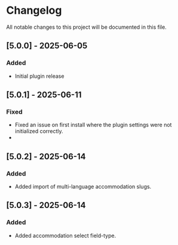 # Changelog

All notable changes to this project will be documented in this file.

## [5.0.0] - 2025-06-05
### Added
- Initial plugin release

## [5.0.1] - 2025-06-11
### Fixed
- Fixed an issue on first install where the plugin settings were not initialized correctly.
- 
## [5.0.2] - 2025-06-14
### Added
- Added import of multi-language accommodation slugs.

## [5.0.3] - 2025-06-14
### Added
- Added accommodation select field-type.